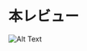 # 本レビュー
![Alt Text]([path/to/your/image.jpg](https://shop.r10s.jp/neowing-r/cabinet/item_img_1603/neobk-2718675.jpg)https://shop.r10s.jp/neowing-r/cabinet/item_img_1603/neobk-2718675.jpg)
